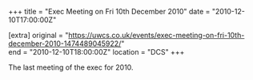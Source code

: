 +++
title = "Exec Meeting on Fri 10th December 2010"
date = "2010-12-10T17:00:00Z"

[extra]
original = "https://uwcs.co.uk/events/exec-meeting-on-fri-10th-december-2010-1474489045922/"    
end = "2010-12-10T18:00:00Z"
location = "DCS"
+++

The last meeting of the exec for 2010.

